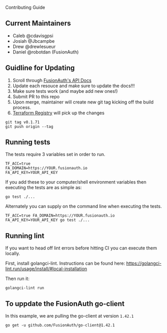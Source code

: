 Contributing Guide

## Current Maintainers
- Caleb @cdavisgpsi
- Josiah @Jbcampbe
- Drew @drewlesueur
- Daniel @robotdan (FusionAuth)

## Guidline for Updating

1. Scroll through [FusionAuth's API Docs](https://fusionauth.io/docs/v1/tech/apis/)
2. Update each resouce and make sure to update the docs!!!
3. Make sure tests work (and maybe add new ones!)
3. Submit PR to this repo
4. Upon merge, maintainer will create new git tag kicking off the build process.
5. [Terraform Registry](https://registry.terraform.io/providers/gpsinsight/fusionauth/latest) will pick up the changes

```
git tag v0.1.71
git push origin --tag
```

## Running tests

The tests require 3 variables set in order to run. 
```
TF_ACC=true
FA_DOMAIN=https://YOUR.fusionauth.io
FA_API_KEY=YOUR_API_KEY
```

If you add these to your computer/shell environment variables then executing the tests are as simple as:
```
go test ./...
```

Alternately you can supply on the command line when executing the tests.

```
TF_ACC=true FA_DOMAIN=https://YOUR.fusionauth.io FA_API_KEY=YOUR_API_KEY go test ./...
```

## Running lint

If you want to head off lint errors before hitting CI you can execute them locally.

First, install golangci-lint. Instructions can be found here: https://golangci-lint.run/usage/install/#local-installation

Then run it:
```
golangci-lint run
```

## To uppdate the FusionAuth go-client

In this example, we are pulling the go-client at version `1.42.1`

```
go get -u github.com/FusionAuth/go-client@1.42.1
```